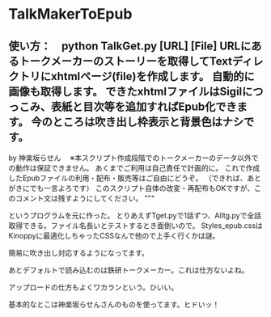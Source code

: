 # TalkMakerToEpub

使い方：　python TalkGet.py [URL] [File]
   URLにあるトークメーカーのストーリーを取得してTextディレクトリにxhtmlページ(file)を作成します。
   自動的に画像も取得します。
   できたxhtmlファイルはSigilにつっこみ、表紙と目次等を追加すればEpub化できます。
   今のところは吹き出し枠表示と背景色はナシです。
   ----
   by 神楽坂らせん　
   ※本スクリプト作成段階でのトークメーカーのデータ以外での動作は保証できません。
   あくまでご利用は自己責任で計画的に。
   これで作成したEpubファイルの利用・配布・販売等はご自由にどうぞ。
   （できれば、あとがきにでも一言よろです）
   このスクリプト自体の改変・再配布もOKですが、このコメント文は残すようにしてください。
"""

というプログラムを元に作った。
とりあえずTget.pyで1話ずつ、Alltg.pyで全話取得できる。ファイル名長いとテストするとき面倒いので。
Styles_epub.cssはKinoppyに最適化しちゃったCSSなんで他ので上手く行くかは謎。

簡易に吹き出し対応するようになってます。


あとデフォルトで読み込むのは鉄研トークメーカー。これは仕方ないよね。

アップロードの仕方もよくワカランという。ひいい。

基本的なとこは神楽坂らせんさんのものを使ってます。ヒドいッ！
